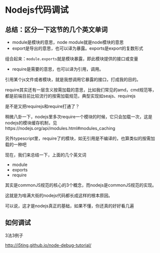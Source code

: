 # Nodejs代码调试

## 总结：区分一下这节的几个英文单词

- module是模块的意思，node module就是node模块的意思
- export是导出的意思，也可以译为暴露。exports是export的复数形式

组合起来：`module.exports`就是模块暴露，即此模块提供的接口或变量

- require是需要的意思，也可以译为引用，调用。

引用某个js文件或者模块，就是我想调用它暴露的接口，打成我的目的。

require其实还有一层含义按需加载的意思，比如我们常见的amd，cmd规范等，都是前端目前比较流行的按需加载规范，典型实现如seajs、requirejs

是不是又把requirejs和require打通了？

稍微八卦一下，nodejs里多次require一个模块的时候，它只会加载一次，这是nodejs的模块缓存机制，见https://nodejs.org/api/modules.html#modules_caching

另外typescript里，require了的模块，如无引用是不编译的，也算类似的按需加载的一种吧

现在，我们来总结一下，上面的几个英文词

- module
- exports
- require

其实是commonJS规范的核心的3个概念，而nodejs是commonJS规范的实现。

这就是为啥满大街的nodejs代码都长成这样的根本原因。

可以说，这才是nodejs真正的基础，如果不懂，你还真的好好看几遍


## 如何调试


3法3例子

http://i5ting.github.io/node-debug-tutorial/